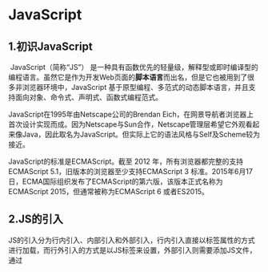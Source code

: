 # JavaScript

## 1.初识JavaScript

​	JavaScript（简称“JS”） 是一种具有函数优先的轻量级，解释型或即时编译型的编程语言。虽然它是作为开发Web页面的**脚本语言**而出名，但是它也被用到了很多非浏览器环境中，JavaScript 基于原型编程、多范式的动态脚本语言，并且支持面向对象、命令式、声明式、函数式编程范式。 

JavaScript在1995年由Netscape公司的Brendan Eich，在网景导航者浏览器上首次设计实现而成。因为Netscape与Sun合作，Netscape管理层希望它外观看起来像Java，因此取名为JavaScript。但实际上它的语法风格与Self及Scheme较为接近。 

JavaScript的标准是ECMAScript。截至 2012 年，所有浏览器都完整的支持ECMAScript 5.1，旧版本的浏览器至少支持ECMAScript 3 标准。2015年6月17日，ECMA国际组织发布了ECMAScript的第六版，该版本正式名称为 ECMAScript 2015，但通常被称为ECMAScript 6 或者ES2015。



## 2.JS的引入

​	JS的引入分为行内引入、内部引入和外部引入，行内引入直接以标签属性的方式进行加载，而行外引入的方式是以JS标签来设置，外部引入则需要添加JS文件，通过<script>标签的src属性来引入。

```html
<!DOCTYPE html>
<html lang="en">

<head>
    <meta charset="UTF-8">
    <meta http-equiv="X-UA-Compatible" content="IE=edge">
    <meta name="viewport" content="width=device-width, initial-scale=1.0">
    <title>Document</title>
    <style>
        .box1 {
            width: 300px;
            height: 300px;
            background-color: red;
        }
        
        .box2 {
            width: 300px;
            height: 300px;
            background-color: yellow;
        }
        
        .box3 {
            width: 200px;
            height: 200px;
            background-color: green;
        }
    </style>
</head>

<body>
    <!-- 行内引入：onclick-添加点击事件
                    alert()-弹框输出
            优点：简单直接
            缺点：结构不分离，无复用性,维护性不强 -->
    <div class="box1" onclick="alert('你点我呀！！！')"></div>
    <div class="box2"></div>
    <div class="box3"></div>
    <!-- 内部引入 -->
    <script>
        // 单行注释
        /*
            多行注释
            优点：结构分离，增加维护性和复用性（只能在当前页面）
            缺点：多页面之间无法复用
        */
        document.querySelector('.box2').onclick = function() {
            alert('点你咋的！！！')
        }
    </script>
    <!-- 外部引入
            优点：结构彻底分离，维护性强
                    推荐使用 -->
    <script src="main.js"></script>
</body>

</html>
```

```js
document.querySelector('.box3').onclick = function() {
    alert('哈哈')
}
```



## 3.JS的输入输出

​	JS的输入输出语句分为以下三种：

| 方法          | 说明                                   |
| ------------- | -------------------------------------- |
| alert()       | 浏览器弹出框输出                       |
| console.log() | 浏览器控制台输出                       |
| prompt()      | 浏览器弹出输入框，用户输入信息会被保存 |

```javascript
<script>
        alert("浏览器弹出框。")
        console.log("这时控制台信息，供程序员使用。");
        prompt("用户输入的信息可以被保存起来。")
 </script>
```



## 4.变量

​	变量就是存放数据的容器，我们可以从这个容器中取出变量来使用，它实际是在内存中开辟了一块空间。如果要使用这个变量必须经过两个步骤：声明变量和赋值。

**声明变量的格式：**

```js
var 变量名;
let 变量名;
```

```js
<script>
        // 1.初始化变量
        var name = '姚明';
        console.log(name);
</script>
```

**练习：用弹出框做一个计算器：**

```js
<script>
        // 1.初始化变量
        var name = '姚明';
        console.log(name);
        var num1 = prompt("请输入第一个数：");
        var num2 = prompt("请输入第二个数：");
        alert(parseInt(num1) + parseInt(num2));
    </script>
```

​	变量赋值之后即在内存中开辟了一块空间，并进行了引用，如果重新给这个变量赋值，那么这个变量原来的值就会被覆盖，所以变量的值以最后一次赋值为准，当然我们后面学习了函数之后，也会因变量的作用域而改变。

​	变量如果没有赋值将会被执行undifined，并且变量的命名方式和Java命名变量的规则相同。

**练习：交换两个变量的值**

```js
<script>
        var name1 = '姚明';
        var name2 = '刘翔';
        var name;
        name = name1;
        name1 = name2;
        name2 = name;
        console.log(name1);
        console.log(name2);
    </script>
```





## 5.数据类型

 